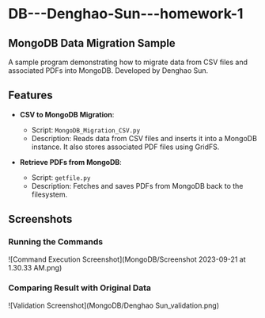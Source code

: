 # DB---Denghao-Sun---homework-1

## MongoDB Data Migration Sample

A sample program demonstrating how to migrate data from CSV files and associated PDFs into MongoDB. Developed by Denghao Sun.

## Features

- **CSV to MongoDB Migration**:
  - Script: `MongoDB_Migration_CSV.py`
  - Description: Reads data from CSV files and inserts it into a MongoDB instance. It also stores associated PDF files using GridFS.
  
- **Retrieve PDFs from MongoDB**:
  - Script: `getfile.py`
  - Description: Fetches and saves PDFs from MongoDB back to the filesystem.

## Screenshots

### Running the Commands
![Command Execution Screenshot](MongoDB/Screenshot 2023-09-21 at 1.30.33 AM.png)

### Comparing Result with Original Data
![Validation Screenshot](MongoDB/Denghao Sun_validation.png)
